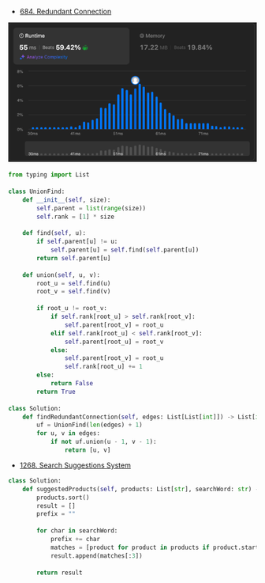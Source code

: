 - [684. Redundant Connection](https://leetcode.com/problems/redundant-connection/description/)

![alt-text](./684.png)

```python
from typing import List

class UnionFind:
    def __init__(self, size):
        self.parent = list(range(size))
        self.rank = [1] * size

    def find(self, u):
        if self.parent[u] != u:
            self.parent[u] = self.find(self.parent[u])
        return self.parent[u]

    def union(self, u, v):
        root_u = self.find(u)
        root_v = self.find(v)

        if root_u != root_v:
            if self.rank[root_u] > self.rank[root_v]:
                self.parent[root_v] = root_u
            elif self.rank[root_u] < self.rank[root_v]:
                self.parent[root_u] = root_v
            else:
                self.parent[root_v] = root_u
                self.rank[root_u] += 1
        else:
            return False
        return True

class Solution:
    def findRedundantConnection(self, edges: List[List[int]]) -> List[int]:
        uf = UnionFind(len(edges) + 1)
        for u, v in edges:
            if not uf.union(u - 1, v - 1):
                return [u, v]
```

- [1268. Search Suggestions System](https://leetcode.com/problems/search-suggestions-system/description/)

```python
class Solution:
    def suggestedProducts(self, products: List[str], searchWord: str) -> List[List[str]]:
        products.sort()
        result = []
        prefix = ""

        for char in searchWord:
            prefix += char
            matches = [product for product in products if product.startswith(prefix)]
            result.append(matches[:3])

        return result
```
